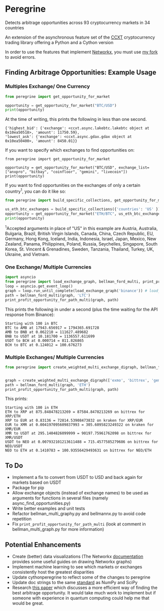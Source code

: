 # Peregrine
Detects arbitrage opportunities across 93 cryptocurrency markets in 34 countries

An extension of the asynchronous feature set of the [CCXT](https://github.com/ccxt/ccxt/) cryptocurrency trading library offering a Python and a Cython version

In order to use the features that implement [Networkx](https://github.com/networkx/networkx), you must use [my fork](https://github.com/wardbradt/networkx) to avoid errors.

## Finding Arbitrage Opportunities: Example Usage
### Multiples Exchange/ One Currency
```python
from peregrine import get_opportunity_for_market

opportunity = get_opportunity_for_market("BTC/USD")
print(opportunity)
```
At the time of writing, this prints the following in less than one second.
```
{'highest_bid': {'exchange': <ccxt.async.lakebtc.lakebtc object at 0x10ea50518>, 'amount': 11750.59},
'lowest_ask': {'exchange': <ccxt.async.gdax.gdax object at 0x10ea50400>, 'amount': 8450.01}}
```
If you want to specify which exchanges to find opportunities on:
```
from peregrine import get_opportunity_for_market

opportunity = get_opportunity_for_market("BTC/USD", exchange_list=["anxpro", "bitbay", "coinfloor", "gemini", "livecoin"])
print(opportunity)
```

If you want to find opportunities on the exchanges of only a certain country<sup>1</sup>, you can do it like so:
```python
from peregrine import build_specific_collections, get_opportunity_for_market

us_eth_btc_exchanges = build_specific_collections({'countries': 'US' })
opportunity = get_opportunity_for_market("ETH/BTC", us_eth_btc_exchanges["ETH/BTC"])
print(opportunity)
```
<sup>1</sup>Accepted arguments in place of "US" in this example are Austria, Australia, Bulgaria, Brazil, British Virgin Islands, Canada, China, Czech Republic, EU, Germany, Hong Kong, Iceland, India, Indonesia, Israel, Japan, Mexico, New Zealand, Panama, Philippines, Poland, Russia, Seychelles, Singapore, South Korea, St. Vincent & Grenadines, Sweden, Tanzania, Thailand, Turkey, UK, Ukraine, and Vietnam.
### One Exchange/ Multiple Currencies
```python
import asyncio
from peregrine import load_exchange_graph, bellman_ford_multi, print_profit_opportunity_for_path_multi
loop = asyncio.get_event_loop()
graph = loop.run_until_complete(load_exchange_graph('binance')) # load_exchange_graph is asynchronous
path = bellman_ford_multi(graph, 'LTC')
print_profit_opportunity_for_path_multi(graph, path)
```
This prints the following in under a second (plus the time waiting for the API response from Binance):
```
Starting with 100 in BTC
BTC to AMB at 17943.656917 = 1794365.691728
AMB to BNB at 0.062210 = 111627.489682
BNB to USDT at 10.181700 = 1136557.611699
USDT to BCH at 0.000714 = 811.826865
BCH to BTC at 0.124012 = 100.676273
```
### Multiple Exchanges/ Multiple Currencies
```python
from peregrine import create_weighted_multi_exchange_digraph, bellman_ford_multi, print_profit_opportunity_for_path_multi


graph = create_weighted_multi_exchange_digraph(['exmo', 'bittrex', 'gemini'], log=True)
path = bellman_ford_multi(graph, 'ETH')
print_profit_opportunity_for_path_multi(graph, path)
```
This prints:
```
Starting with 100 in ETH
ETH to XRP at 875.848478213269 = 87584.8478213269 on bittrex for XRP/ETH
XRP to EUR at 0.83136 = 72814.53908473832 on kraken for XRP/EUR
EUR to XMR at 0.004197095609837993 = 305.6095823249322 on kraken for XMR/EUR
XMR to USDT at 295.1404826099999 = 90197.75961762098 on bittrex for XMR/USDT
USDT to NEO at 0.007932101213611488 = 715.4577585279686 on bittrex for NEO/USDT
NEO to ETH at 0.1410783 = 100.93556429493631 on bittrex for NEO/ETH
```
## To Do
* Implement a fix to convert from USDT to USD and back again for markets based on USDT
* Package for pip
* Allow exchange objects (instead of exchange names) to be used as arguments for functions in several files (namely async_find_opportunities.py)
* Write better examples and unit tests
* Refactor bellman_multi_graphy.py and bellmannx.py to avoid code repetition
* Fix `print_profit_opportunity_for_path_multi` (look at comment in bellman_multi_graph.py for more information)
## Potential Enhancements
* Create (better) data visualizations (The Networkx [documentation](https://networkx.github.io/documentation/stable/reference/drawing.html) provides some useful guides on drawing Networkx graphs)
* Implement machine learning to see which markets or exchanges consistently host the greatest disparities
* Update cythonperegrine to reflect some of the changes to peregrine
* Update doc strings to the same [standard](https://github.com/numpy/numpy/blob/master/doc/HOWTO_DOCUMENT.rst.txt#docstring-standard) as NumPy and SciPy
* Research [this paper](https://networkx.github.io/documentation/stable/reference/readwrite/json_graph.html?highlight=json#module-networkx.readwrite.json_graph) which discusses a more efficient way of finding the best arbitrage opportunity. It would take much work to implement but if someone with experience in quantum computing could help me that would be great.
